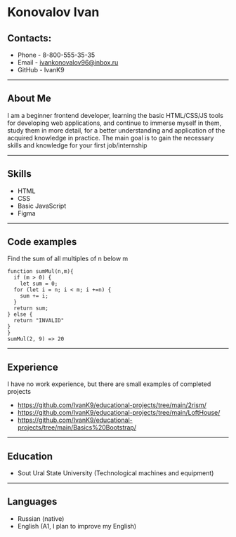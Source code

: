 # Konovalov Ivan
## Contacts:
*  Phone - 8-800-555-35-35
*  Email - ivankonovalov96@inbox.ru
*  GitHub - IvanK9

-----------------------
## About Me
I am a beginner frontend developer, learning the basic HTML/CSS/JS tools for developing web applications, and continue to immerse myself in them, study them in more detail, for a better understanding and application of the acquired knowledge in practice. The main goal is to gain the necessary skills and knowledge for your first job/internship

-------------
## Skills
* HTML
* CSS
* Basic JavaScript
* Figma

-----------------
## Code examples
Find the sum of all multiples of n below m
```
function sumMul(n,m){
  if (m > 0) {
    let sum = 0;
  for (let i = n; i < m; i +=n) {
    sum += i;
  }
  return sum;
} else {
  return "INVALID"
}
}
sumMul(2, 9) => 20
```
-------------
## Experience
I have no work experience, but there are small examples of completed projects
* <https://github.com/IvanK9/educational-projects/tree/main/2rism/>
* <https://github.com/IvanK9/educational-projects/tree/main/LoftHouse/>
* <https://github.com/IvanK9/educational-projects/tree/main/Basics%20Bootstrap/>

-------------------------
## Education
* Sout Ural State University (Technological machines and equipment)

------------------
## Languages
* Russian (native)
* English (A1, I plan to improve my English)